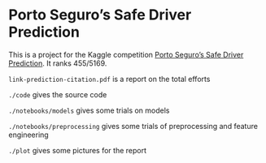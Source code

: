 # Porto Seguro’s Safe Driver Prediction

This is a project for the Kaggle competition [Porto Seguro’s Safe Driver Prediction](https://www.kaggle.com/c/porto-seguro-safe-driver-prediction). It ranks 455/5169.

`link-prediction-citation.pdf` is a report on the total efforts

`./code` gives the source code

`./notebooks/models` gives some trials on models

`./notebooks/preprocessing` gives some trials of preprocessing and feature engineering

`./plot` gives some pictures for the report


